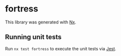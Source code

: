 # fortress

This library was generated with [Nx](https://nx.dev).

## Running unit tests

Run `nx test fortress` to execute the unit tests via [Jest](https://jestjs.io).
